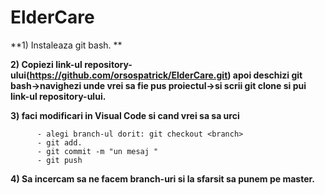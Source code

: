 # ElderCare

**1) Instaleaza git bash. **

**2) Copiezi link-ul repository-ului(https://github.com/orsospatrick/ElderCare.git) apoi deschizi git bash->navighezi unde vrei sa fie pus proiectul->si scrii git clone si pui link-ul repository-ului.**

**3) faci modificari in Visual Code si cand vrei sa sa urci**

          - alegi branch-ul dorit: git checkout <branch>
          - git add.
          - git commit -m "un mesaj "
          - git push
          
**4) Sa incercam sa ne facem branch-uri si la sfarsit sa punem pe master.**
